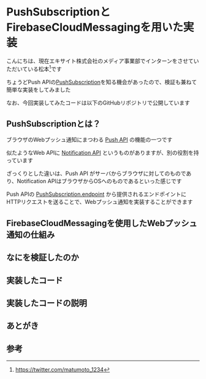 # PushSubscriptionとFirebaseCloudMessagingを用いた実装

こんにちは、現在エキサイト株式会社のメディア事業部でインターンをさせていただいている松本[^1]です

ちょうどPush APIの[PushSubscription](https://developer.mozilla.org/ja/docs/Web/API/PushSubscription)を知る機会があったので、検証も兼ねて簡単な実装をしてみました

なお、今回実装してみたコードは以下のGitHubリポジトリで公開しています

<!-- TODO: ここにGitHubリポジトリのリンク -->

## PushSubscriptionとは？

ブラウザのWebプッシュ通知にまつわる [Push API](https://developer.mozilla.org/ja/docs/Web/API/Push_API) の機能の一つです

似たようなWeb APIに [Notification API](https://developer.mozilla.org/en-US/docs/Web/API/Notifications_API/Using_the_Notifications_API) というものがありますが、別の役割を持っています

ざっくりとした違いは、Push API がサーバからブラウザに対してのものであり、Notification APIはブラウザからOSへのものであるといった感じです  

Push APIの [PushSubscription.endpoint](https://developer.mozilla.org/ja/docs/Web/API/PushSubscription/endpoint) から提供されるエンドポイントにHTTPリクエストを送ることで、Webプッシュ通知を実装することができます

## FirebaseCloudMessagingを使用したWebプッシュ通知の仕組み

<!-- 今回は FirebaseCloudMessaging を Push API と併せて使用してみましたが、Firebaseの他にも PubNob や Pusher といったサービスがあったりします -->



## なにを検証したのか

## 実装したコード

## 実装したコードの説明

## あとがき

## 参考

[^1]: https://twitter.com/matumoto_1234
